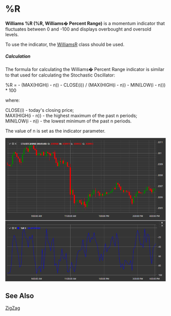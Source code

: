# %R

**Williams %R (%R, Williams� Percent Range)** is a momentum indicator that fluctuates between 0 and -100 and displays overbought and oversold levels.

To use the indicator, the [WilliamsR](xref:StockSharp.Algo.Indicators.WilliamsR) class should be used.
##### Calculation
  
The formula for calculating the Williams� Percent Range indicator is similar to that used for calculating the Stochastic Oscillator:

%R = - (MAX(HIGH(i - n)) - CLOSE(i)) / (MAX(HIGH(i - n)) - MIN(LOW(i - n))) * 100  
  
where:
  
CLOSE(i) - today's closing price;  
MAX(HIGH(i - n)) - the highest maximum of the past n periods;  
MIN(LOW(i - n)) - the lowest minimum of the past n periods.  

The value of n is set as the indicator parameter.

![IndicatorWilliamsR](../../../../images/indicatorwilliamsr.png)

## See Also

[ZigZag](zigzag.md)
